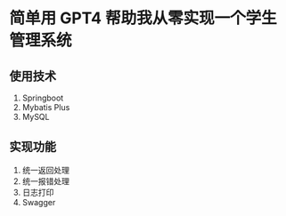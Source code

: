 # 简单用 GPT4 帮助我从零实现一个学生管理系统

## 使用技术

1. Springboot
2. Mybatis Plus
3. MySQL

## 实现功能

1. 统一返回处理
2. 统一报错处理
3. 日志打印
4. Swagger